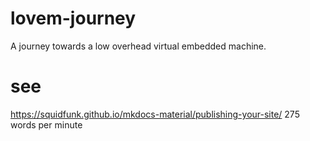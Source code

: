 # lovem-journey
A journey towards a low overhead virtual embedded machine.

# see
https://squidfunk.github.io/mkdocs-material/publishing-your-site/
275 words per minute